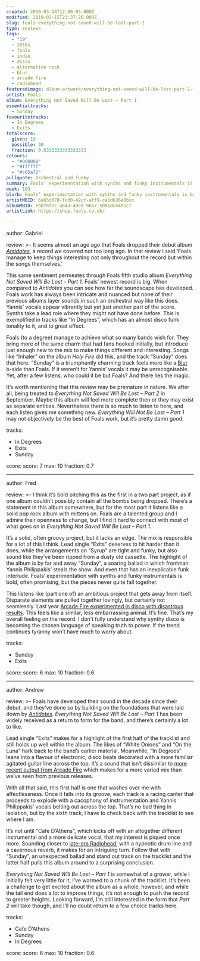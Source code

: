 ```yaml
---
created: 2019-03-14T12:00:05.000Z
modified: 2019-03-15T23:37:20.000Z
slug: foals-everything-not-saved-will-be-lost-part-1
type: reviews
tags:
  - "19"
  - 2010s
  - foals
  - indie
  - disco
  - alternative rock
  - blur
  - arcade fire
  - radiohead
featuredimage: album-artwork/everything-not-saved-will-be-lost-part-1-foals.jpg
artist: Foals
album: Everything Not Saved Will Be Lost – Part 1
essentialtracks:
  - Sunday
favouritetracks:
  - In Degrees
  - Exits
totalscore:
  given: 19
  possible: 30
  fraction: 0.6333333333333333
colours:
  - "#000000"
  - "#ffffff"
  - "#c65a72"
pullquote: Orchestral and funky
summary: Foals’ experimentation with synths and funky instrumentals is bold, often promising, but the pieces never quite fall together. This listens like (part one of) an ambitious project that gets away from itself. Disparate elements are pulled together lovingly, but certainly not seamlessly.
week: 183
blurb: Foals’ experimentation with synths and funky instrumentals is bold, often promising, but the pieces never quite fall together.
artistMBID: 6a65d878-fcd0-42cf-aff9-ca1d636a8bcc
albumMBID: ebbf6f7c-a843-4de9-96b7-5081dce485c7
artistLink: https://shop.foals.co.uk/

---
```


author: Gabriel

review: >-
  It seems almost an age ago that Foals dropped their debut album [*Antidotes*](/reviews/foals-antidotes/), a record we covered not too long ago. In that review I said ‘Foals manage to keep things interesting not only throughout the record but within the songs themselves.’

  This same sentiment permeates through Foals fifth studio album *Everything Not Saved Will Be Lost – Part 1*. Foals’ newest record is big. When compared to *Antidotes* you can see how far the soundscape has developed. Foals work has always been intricate and nuanced but none of their previous albums layer sounds in such an orchestral way like this does. Yannis’ vocals appear vibrantly but yet just another part of the score. Synths take a lead role where they might not have done before. This is exemplified in tracks like “In Degrees”, which has an almost disco funk tonality to it, and to great effect.

  Foals (to a degree) manage to achieve what so many bands wish for. They bring more of the same charm that had fans hooked initially, but introduce just enough new to the mix to make things different and interesting. Songs like “Inhaler” on the album *Holy Fire* did this, and the track “Sunday” does that here. “Sunday” is a triumphantly charming track feels more like a [Blur](/reviews/blur-modern-life-is-rubbish/) b-side than Foals. If it weren’t for Yannis’ vocals it may be unrecognisable. Yet, after a few listens, who could it be but Foals? And there lies the magic.

  It’s worth mentioning that this review may be premature in nature. We after all, being treated to *Everything Not Saved Will Be Lost – Part 2* in September. Maybe this album will feel more complete then or they may exist as separate entities. Nevertheless there is so much to listen to here, and each listen gives me something new. *Everything Will Not Be Lost – Part 1* may not objectively be the best of Foals work, but it’s pretty damn good.

tracks:
  - In Degrees
  - ­­Exits
  - ­­Sunday

score:
  score: 7
  max: 10
  fraction: 0.7

---
author: Fred

review: >-
  I think it’s bold pitching this as the first in a two part project, as if one album couldn’t possibly contain all the bombs being dropped. There’s a statement in this album somewhere, but for the most part it listens like a solid pop rock album with mittens on. Foals are a talented group and I admire their openness to change, but I find it hard to connect with most of what goes on in *Everything Not Saved Will Be Lost – Part 1*.

  It’s a solid, often groovy project, but it lacks an edge. The mix is responsible for a lot of this I think. Lead single “Exits” deserves to hit harder than it does, while the arrangements on “Syrup” are tight and funky, but also sound like they’ve been ripped from a dusty old cassette. The highlight of the album is by far and away “Sunday”, a soaring ballad in which frontman Yannis Philippakis’ steals the show. And even that has an inexplicable funk interlude. Foals’ experimentation with synths and funky instrumentals is bold, often promising, but the pieces never quite fall together.

  This listens like (part one of) an ambitious project that gets away from itself. Disparate elements are pulled together lovingly, but certainly not seamlessly. Last year [Arcade Fire experimented in disco with disastrous results](/reviews/arcade-fire-everything-now/). This feels like a similar, less embarrassing animal. It’s fine. That’s my overall feeling on the record. I don’t fully understand why synthy disco is becoming the chosen language of speaking truth to power. If the trend continues tyranny won’t have much to worry about.

tracks:
  - Sunday
  - ­­Exits

score:
  score: 6
  max: 10
  fraction: 0.6

---
author: Andrew

review: >-
  Foals have developed their sound in the decade since their debut, and they’ve done so by building on the foundations that were laid down by [*Antidotes*](/reviews/foals-antidotes/). *Everything Not Saved Will Be Lost – Part 1* has been widely received as a return to form for the band, and there’s certainly a lot to like.

  Lead single “Exits” makes for a highlight of the first half of the tracklist and still holds up well within the album. The likes of “White Onions” and “On the Luna” hark back to the band’s earlier material. Meanwhile, “In Degrees” leans into a flavour of electronic, disco beats decorated with a more familiar agitated guitar line across the top. It’s a sound that isn’t dissimilar to [more recent output from Arcade Fire](/reviews/arcade-fire-everything-now/) which makes for a more varied mix than we’ve seen from previous releases.

  With all that said, this first half is one that washes over me with affectlessness. Once it falls into its groove, each track is a racing canter that proceeds to explode with a cacophony of instrumentation and Yannis Philippakis’ vocals belting out across the top. That’s no bad thing in isolation, but by the sixth track, I have to check back with the tracklist to see where I am.

  It’s not until “Cafe D’Athens”, which kicks off with an altogether different instrumental and a more delicate vocal, that my interest is piqued once more. Sounding closer to [late-era Radiohead](/reviews/radiohead-a-moon-shaped-pool/), with a hypnotic drum line and a cavernous reverb, it makes for an intriguing turn. Follow that with “Sunday”, an unexpected ballad and stand out track on the tracklist and the latter half pulls this album around to a surprising conclusion.

  *Everything Not Saved Will Be Lost – Part 1* is somewhat of a grower, while I initially felt very little for it, I’ve warmed to a chunk of the tracklist. It’s been a challenge to get excited about the album as a whole, however, and while the tail end does a lot to improve things, it’s not enough to push the record to greater heights. Looking forward, I’m still interested in the form that *Part 2* will take though, and I’ll no doubt return to a few choice tracks here.

tracks:
  - Cafe D’Athens
  - ­­Sunday
  - ­­In Degrees
  
score:
  score: 6
  max: 10
  fraction: 0.6
